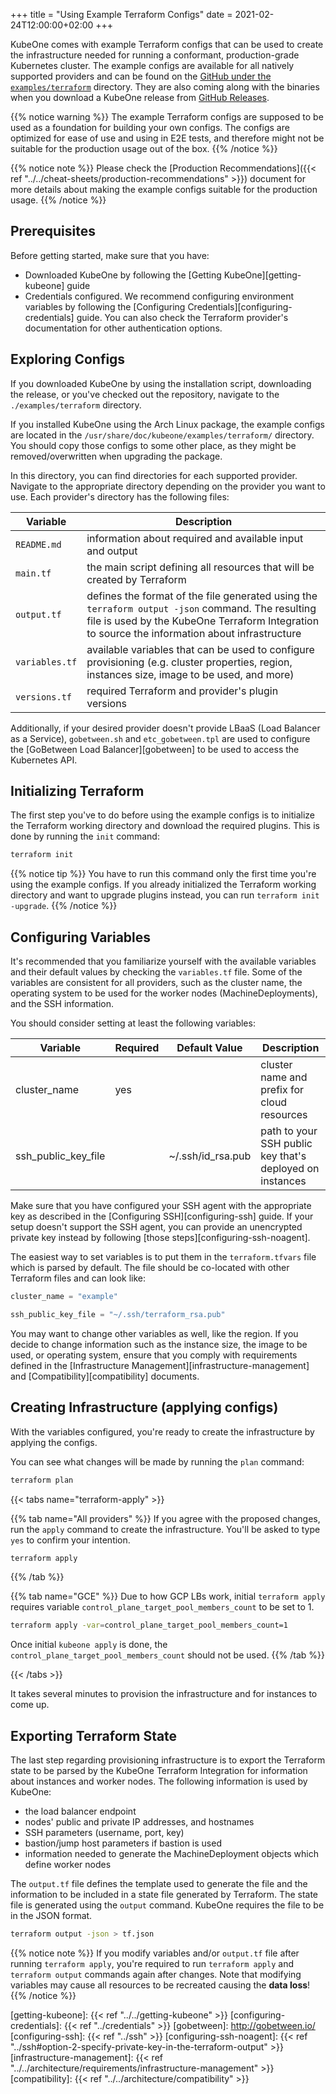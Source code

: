 +++
title = "Using Example Terraform Configs"
date = 2021-02-24T12:00:00+02:00
+++

KubeOne comes with example Terraform configs that can be used to create the
infrastructure needed for running a conformant, production-grade Kubernetes
cluster. The example configs are available for all natively supported
providers and can be found on the
[GitHub under the `examples/terraform`][terraform-configs-github]
directory. They are also coming along with the binaries when you download a
KubeOne release from [GitHub Releases][github-releases].

{{% notice warning %}}
The example Terraform configs are supposed to be used as a foundation for
building your own configs. The configs are optimized for ease of use and
using in E2E tests, and therefore might not be suitable for the production
usage out of the box.
{{% /notice %}}

{{% notice note %}}
Please check the
[Production Recommendations]({{< ref "../../cheat-sheets/production-recommendations" >}})
document for more details about making the example configs suitable for
the production usage.
{{% /notice %}}

## Prerequisites

Before getting started, make sure that you have:

* Downloaded KubeOne by following the [Getting KubeOne][getting-kubeone] guide
* Credentials configured. We recommend configuring environment variables by
  following the [Configuring Credentials][configuring-credentials] guide.
  You can also check the Terraform provider's documentation for other
  authentication options.

## Exploring Configs

If you downloaded KubeOne by using the installation script, downloading the
release, or you've checked out the repository, navigate to the
`./examples/terraform` directory.

If you installed KubeOne using the Arch Linux
package, the example configs are located in the
`/usr/share/doc/kubeone/examples/terraform/` directory. You should copy those
configs to some other place, as they might be removed/overwritten when
upgrading the package.

In this directory, you can find directories for each supported provider.
Navigate to the appropriate directory depending on the provider you want to
use. Each provider's directory has the following files:

| Variable       | Description                                                                                                                                                                                         |
| -------------- | --------------------------------------------------------------------------------------------------------------------------------------------------------------------------------------------------- |
| `README.md`    | information about required and available input and output                                                                                                                                           |
| `main.tf`      | the main script defining all resources that will be created by Terraform                                                                                                                            |
| `output.tf`    | defines the format of the file generated using the `terraform output -json` command. The resulting file is used by the KubeOne Terraform Integration to source the information about infrastructure |
| `variables.tf` | available variables that can be used to configure provisioning (e.g. cluster properties, region, instances size, image to be used, and more)                                                        |
| `versions.tf`  | required Terraform and provider's plugin versions                                                                                                                                                   |

Additionally, if your desired provider doesn't provide LBaaS (Load Balancer as
a Service), `gobetween.sh` and `etc_gobetween.tpl` are used to configure the
[GoBetween Load Balancer][gobetween] to be used to access the Kubernetes API.

## Initializing Terraform

The first step you've to do before using the example configs is to initialize
the Terraform working directory and download the required plugins.
This is done by running the `init` command:

```bash
terraform init
```

{{% notice tip %}}
You have to run this command only the first time you're using the example
configs. If you already initialized the Terraform working directory and want to
upgrade plugins instead, you can run `terraform init -upgrade`.
{{% /notice %}}

## Configuring Variables

It's recommended that you familiarize yourself with the available variables and
their default values by checking the `variables.tf` file. Some of the variables
are consistent for all providers, such as the cluster name, the operating
system to be used for the worker nodes (MachineDeployments), and the SSH
information.

You should consider setting at least the following variables:

| Variable            | Required | Default Value     | Description                                              |
| ------------------- | -------- | ----------------- | -------------------------------------------------------- |
| cluster_name        | yes      |                   | cluster name and prefix for cloud resources              |
| ssh_public_key_file |          | ~/.ssh/id_rsa.pub | path to your SSH public key that's deployed on instances |

Make sure that you have configured your SSH agent with the appropriate key as
described in the [Configuring SSH][configuring-ssh] guide. If your setup
doesn't support the SSH agent, you can provide an unencrypted private key
instead by following [those steps][configuring-ssh-noagent].

The easiest way to set variables is to put them in the `terraform.tfvars` file
which is parsed by default. The file should be co-located with other Terraform
files and can look like:

```terraform
cluster_name = "example"

ssh_public_key_file = "~/.ssh/terraform_rsa.pub"
```

You may want to change other variables as well, like the region.
If you decide to change information such as the instance size, the image
to be used, or operating system, ensure that you comply with requirements
defined in the [Infrastructure Management][infrastructure-management]
and [Compatibility][compatibility] documents.

## Creating Infrastructure (applying configs)

With the variables configured, you're ready to create the infrastructure by
applying the configs.

You can see what changes will be made by running the `plan` command:

```bash
terraform plan
```

{{< tabs name="terraform-apply" >}}

{{% tab name="All providers" %}}
If you agree with the proposed changes, run the `apply` command to create
the infrastructure. You'll be asked to type `yes` to confirm your intention.

```bash
terraform apply
```

{{% /tab %}}

{{% tab name="GCE" %}}
Due to how GCP LBs work, initial `terraform apply` requires variable
`control_plane_target_pool_members_count` to be set to 1.

```bash
terraform apply -var=control_plane_target_pool_members_count=1
```

Once initial `kubeone apply` is done, the `control_plane_target_pool_members_count` should not be
used.
{{% /tab %}}

{{< /tabs >}}

It takes several minutes to provision the infrastructure and for instances to
come up.

## Exporting Terraform State

The last step regarding provisioning infrastructure is to export the Terraform
state to be parsed by the KubeOne Terraform Integration for information about
instances and worker nodes. The following information is used by KubeOne:

* the load balancer endpoint
* nodes' public and private IP addresses, and hostnames
* SSH parameters (username, port, key)
* bastion/jump host parameters if bastion is used
* information needed to generate the MachineDeployment objects which define
  worker nodes

The `output.tf` file defines the template used to generate the file and the
information to be included in a state file generated by Terraform.
The state file is generated using the `output` command. KubeOne requires the
file to be in the JSON format.

```bash
terraform output -json > tf.json
```

{{% notice note %}}
If you modify variables and/or `output.tf` file after running
`terraform apply`, you're required to run `terraform apply` and
`terraform output` commands again after changes. Note that modifying variables
may cause all resources to be recreated causing the **data loss**!
{{% /notice %}}

[terraform-configs-github]: https://github.com/kubermatic/kubeone/tree/release/v1.10/examples/terraform
[github-releases]: https://github.com/kubermatic/kubeone/releases
[getting-kubeone]: {{< ref "../../getting-kubeone" >}}
[configuring-credentials]: {{< ref "../credentials" >}}
[gobetween]: <http://gobetween.io/>
[configuring-ssh]: {{< ref "../ssh" >}}
[configuring-ssh-noagent]: {{< ref "../ssh#option-2-specify-private-key-in-the-terraform-output" >}}
[infrastructure-management]: {{< ref "../../architecture/requirements/infrastructure-management" >}}
[compatibility]: {{< ref "../../architecture/compatibility" >}}
